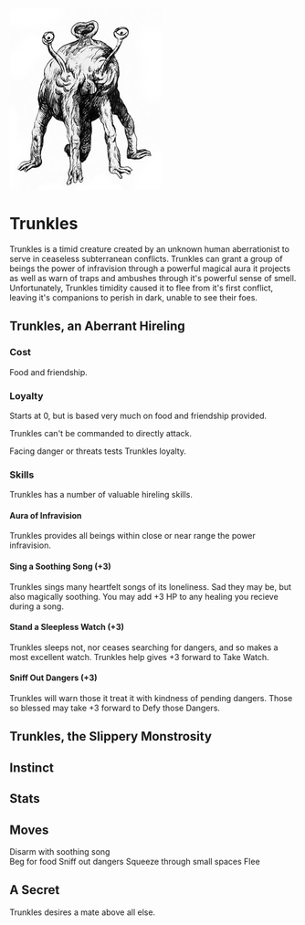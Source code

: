 ![Trunkles](/images/trunkles.jpg?raw=true)

# Trunkles

Trunkles is a timid creature created by an unknown human aberrationist to serve in ceaseless subterranean conflicts. Trunkles can grant a group of beings the power of infravision through a powerful magical aura it projects as well as warn of traps and ambushes through it's powerful sense of smell. Unfortunately, Trunkles timidity caused it to flee from it's first conflict, leaving it's companions to perish in dark, unable to see their foes. 

## Trunkles, an Aberrant Hireling

### Cost
 
Food and friendship.

### Loyalty

Starts at 0, but is based very much on food and friendship provided.

Trunkles can't be commanded to directly attack.

Facing danger or threats tests Trunkles loyalty. 

### Skills

Trunkles has a number of valuable hireling skills.  

#### Aura of Infravision

Trunkles provides all beings within close or near range the power infravision. 

#### Sing a Soothing Song (+3)

Trunkles sings many heartfelt songs of its loneliness. Sad they may be, but also magically soothing. You may add +3 HP to any healing you recieve during a song.
  
#### Stand a Sleepless Watch (+3)

Trunkles sleeps not, nor ceases searching for dangers, and so makes a most excellent watch. Trunkles help gives +3 forward to Take Watch.  

#### Sniff Out Dangers (+3)

Trunkles will warn those it treat it with kindness of pending dangers. Those so blessed may take +3 forward to Defy those Dangers.

## Trunkles, the Slippery Monstrosity

## Instinct


## Stats


## Moves
Disarm with soothing song   
Beg for food 
Sniff out dangers
Squeeze through small spaces 
Flee


## A Secret

Trunkles desires a mate above all else.